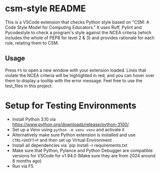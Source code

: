 # csm-style README

This is a VSCode extension that checks Python style based on "CSM: A Code Style Model for Computing Educators." It uses Ruff, Pylint and Pycodestyle to check a program's style against the NCEA criteria (which includes the whole of PEP8 for level 2 & 3) and provides rationale for each rule, relating them to CSM.

## Usage

Press `F5` to open a new window with your extension loaded. Lines that violate the NCEA criteria will be highlighted in red, and you can hover over them to display a tooltip with the error message. Feel free to use the test_files in this project.

# Setup for Testing Environments

- Install Python 3.10 via https://www.python.org/downloads/release/python-3100/
- Set up a Venv using `python -m venv venv` and activate it
- Alternatively make sure Python extension is installed and use `CTRL+SHIFT+P` and then set up Virtual Environment
- Install all dependencies via `pip install -r requirements.txt
- Make sure that Python, Pylance and Python Debugger are compatible versions for VSCode for v1.94.0 (Make sure they are from 2024 around 8 months ago)
- Run via F5
